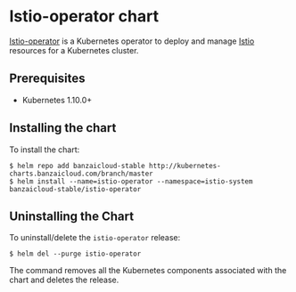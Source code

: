 # Istio-operator chart

[Istio-operator](https://github.com/banzaicloud/istio-operator) is a Kubernetes operator to deploy and manage [Istio](https://istio.io/) resources for a Kubernetes cluster.


## Prerequisites

- Kubernetes 1.10.0+


## Installing the chart

To install the chart:

```
$ helm repo add banzaicloud-stable http://kubernetes-charts.banzaicloud.com/branch/master
$ helm install --name=istio-operator --namespace=istio-system banzaicloud-stable/istio-operator
```


## Uninstalling the Chart

To uninstall/delete the `istio-operator` release:
```
$ helm del --purge istio-operator
```
The command removes all the Kubernetes components associated with the chart and deletes the release.

